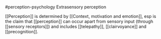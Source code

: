 #perception-psychology 
Extrasensory perception

[[Perception]] is determined by [[Context, motivation and emotion]], esp is the claim that [[perception]] can occur apart from sensory input (through [[sensory receptors]]) and includes [[telepathy]], [[clairvoyance]] and [[precognition]]. 

